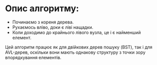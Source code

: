 # Опис алгоритму:
- Починаємо з кореня дерева.
- Рухаємось вліво, доки є ліві нащадки.
- Коли доходимо до крайнього лівого вузла, це і є найменший елемент.

Цей алгоритм працює як для двійкових дерев пошуку (BST), так і для AVL-дерев, оскільки вони мають однакову структуру з точки зору впорядкування елементів.